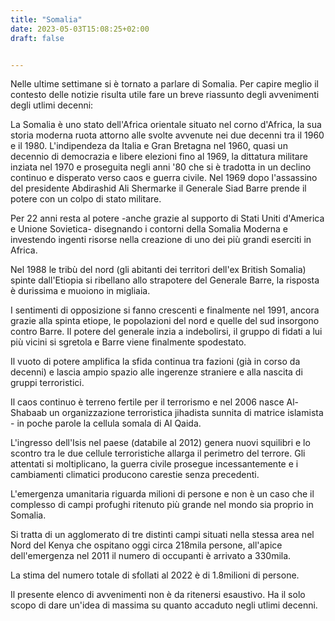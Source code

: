 ```yaml
---
title: "Somalia"
date: 2023-05-03T15:08:25+02:00
draft: false


---
```


Nelle ultime settimane si è tornato a parlare di Somalia. Per capire meglio il contesto delle notizie risulta utile fare un breve riassunto degli avvenimenti degli utlimi decenni:

La Somalia è uno stato dell'Africa orientale situato nel corno d'Africa, la sua storia moderna ruota attorno alle svolte avvenute nei due decenni tra il 1960 e il 1980. L'indipendeza da Italia e Gran Bretagna nel 1960, quasi un decennio di democrazia e libere elezioni fino al 1969, la dittatura militare inziata nel 1970 e proseguita negli anni '80 che si è tradotta in un declino continuo e disperato verso caos e guerra civile. 
Nel 1969 dopo l'assassino del presidente Abdirashid Ali Shermarke il Generale Siad Barre prende il potere con un colpo di stato militare. 

Per 22 anni resta al potere -anche grazie al supporto di Stati Uniti d'America e Unione Sovietica- disegnando i contorni della Somalia Moderna e investendo ingenti risorse nella creazione di uno dei più grandi eserciti in Africa.

Nel 1988  le tribù del nord (gli abitanti dei territori dell'ex British Somalia) spinte dall'Etiopia si ribellano allo strapotere del Generale Barre, la risposta è durissima e muoiono in migliaia.

I sentimenti di opposizione si fanno crescenti e finalmente nel 1991, ancora grazie alla spinta etiope, le popolazioni del nord e quelle del sud insorgono contro Barre.
Il potere del generale inzia a indebolirsi, il gruppo di fidati a lui più vicini si sgretola e Barre viene finalmente spodestato.

Il vuoto di potere amplifica la sfida continua tra fazioni (già in corso da decenni) e lascia ampio spazio alle ingerenze straniere e alla nascita di gruppi terroristici.

Il caos continuo è terreno fertile per il terrorismo e nel 2006 nasce Al-Shabaab un organizzazione terroristica jihadista sunnita di matrice islamista  - in poche parole la cellula somala di Al Qaida. 

L'ingresso dell'Isis nel paese (databile al 2012) genera nuovi squilibri e lo scontro tra le due cellule terroristiche allarga il perimetro del terrore.
Gli attentati si moltiplicano, la guerra civile prosegue incessantemente e i cambiamenti climatici producono carestie senza precedenti.

L'emergenza umanitaria riguarda milioni di persone e non è un caso che il complesso di campi profughi ritenuto più grande nel mondo sia proprio in Somalia.

Si tratta di un agglomerato di tre distinti campi situati nella stessa area nel Nord del Kenya che ospitano oggi circa 218mila persone, all'apice dell'emergenza nel 2011 il numero di occupanti è arrivato a 330mila.

La stima del numero totale di sfollati al 2022 è di 1.8milioni di persone.

Il presente elenco di avvenimenti non è da ritenersi esaustivo. Ha il solo scopo di dare un'idea di massima su quanto accaduto negli utlimi decenni.
